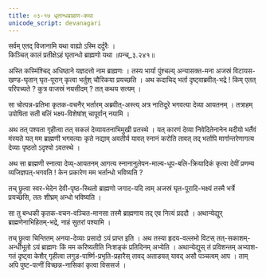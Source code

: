 ```yaml
---
title: ०३-१७ धृतान्धब्राह्मण-कथा
unicode_script: devanagari
---
```

सर्वम् एतद् विजानामि यथा वाह्यो ऽस्मि दर्दुरैः ।   
किञ्चित् कालं प्रतीक्षेऽहं घृतान्धो ब्राह्मणो यथा ॥पन्च्_३.२४१॥   


अस्ति कस्मिंश्चिद् अधिष्ठाने यज्ञदत्तो नाम ब्राह्मणः । तस्य भार्या पुंश्चल्य् अन्यासक्त-मना अजस्रं विटायस-खण्ड-घृतान् घृत-पूरान् कृत्वा भर्तुश् चौरिकया प्रयच्छति । अथ कदाचिद् भर्ता दृष्ट्वाब्रवीत्-भद्रे ! किम् एतत् परिपच्यते ? कुत्र वाजस्रं नयसीदम् ? तत् कथय सत्यम् ।  

सा चोत्पन्न-प्रतिभा कृतक-वचनैर् भर्तारम् अब्रवीत्-अस्त्य् अत्र नातिदूरे भगवत्या देव्या आयतनम् । तत्राहम् उपोषिता सती बलिं भक्ष्य-विशेषांश् चापूर्वान् नयामि ।  

अथ तत् पश्यता गृहीत्वा तत् सकलं देव्यायतनाभिमुखी प्रतस्थे । यत् कारणं देव्या निवेदितेनानेन मदीयो भर्तैवं मंस्यते यत् मम ब्राह्मणी भगवत्याः कृते नद्याम् अवतीर्य यावत् स्नानं करोति तावत् तद् भर्तापि मार्गान्तरेणागत्य देव्याः पृष्ठतो ऽदृश्यो ऽवतस्थे ।  

अथ सा ब्राह्मणी स्नात्वा देव्य्-आयतनम् आगत्य स्नानानुलेपन-माल्य-धूप-बलि-क्रियादिकं कृत्वा देवीं प्रणम्य व्यजिज्ञपत्-भगवति ! केन प्रकारेण मम भर्तान्धो भविष्यति ?  

तच् छ्रुत्वा स्वर-भेदेन देवी-पृष्ठ-स्थितो ब्राह्मणो जगाद-यदि त्वम् अजस्रं घृत-पूरादि-भक्ष्यं तस्मै भर्त्रे प्रयच्छसि, ततः शीघ्रम् अन्धो भविष्यति ।  

सा तु बन्धकी कृतक-वचन-वञ्चित-मानसा तस्मै ब्राह्मणाय तद् एव नित्यं प्रददौ । अथान्येद्युर् ब्राह्मणेनाभिहितम्-भद्रे, नाहं सुतरां पश्यामि ।  

तच् छ्रुत्वा चिन्तितम् अनया-देव्याः प्रसादो ऽयं प्राप्त इति । अथ तस्या हृदय-वल्लभो विटस् तत्-सकाशम्-अन्धीभूतो ऽयं ब्राह्मणः किं मम करिष्यतीति निःशङ्कं प्रतिदिनम् अभ्येति । अथान्येद्युस् तं प्रविशन्तम् अभ्याश-गतं दृष्ट्वा केशैर् गृहीत्वा लगुड-पार्ष्णि-प्रभृति-प्रहारैस् तावद् अताडयत् यावद् असौ पञ्चत्वम् आप । ताम् अपि पुष्ट-पत्नीं विच्छन्न-नासिकां कृत्वा विससर्ज ।   
